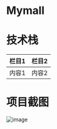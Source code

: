 # Mymall
# 技术栈
| 栏目1 | 栏目2 |
| ------ | ----  |
| 内容1 | 内容2 |

# 项目截图
![image](https://user-images.githubusercontent.com/73109419/124280216-feaa5180-db7a-11eb-8540-8b1e9c5b98fb.png)

